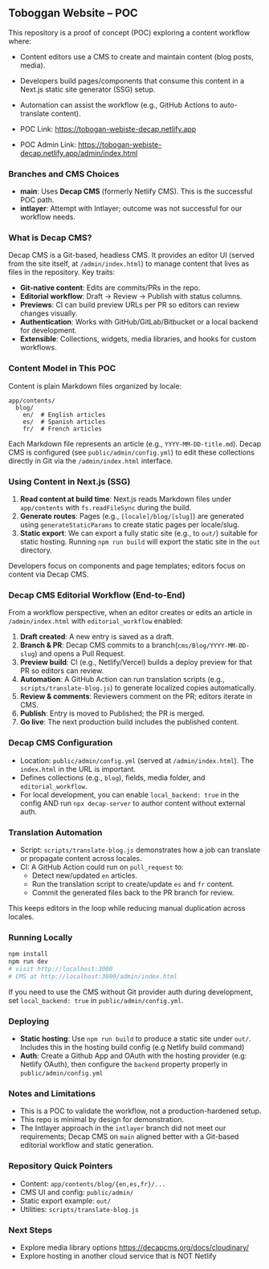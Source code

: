 ## Toboggan Website – POC

This repository is a proof of concept (POC) exploring a content workflow where:

- Content editors use a CMS to create and maintain content (blog posts, media).
- Developers build pages/components that consume this content in a Next.js static site generator (SSG) setup.
- Automation can assist the workflow (e.g., GitHub Actions to auto-translate content).

- POC Link: https://tobogan-webiste-decap.netlify.app
- POC Admin Link: https://tobogan-webiste-decap.netlify.app/admin/index.html

### Branches and CMS Choices

- **main**: Uses **Decap CMS** (formerly Netlify CMS). This is the successful POC path.
- **intlayer**: Attempt with Intlayer; outcome was not successful for our workflow needs.

### What is Decap CMS?

Decap CMS is a Git-based, headless CMS. It provides an editor UI (served from the site itself, at `/admin/index.html`) to manage content that lives as files in the repository. Key traits:

- **Git-native content**: Edits are commits/PRs in the repo.
- **Editorial workflow**: Draft → Review → Publish with status columns.
- **Previews**: CI can build preview URLs per PR so editors can review changes visually.
- **Authentication**: Works with GitHub/GitLab/Bitbucket or a local backend for development.
- **Extensible**: Collections, widgets, media libraries, and hooks for custom workflows.

### Content Model in This POC

Content is plain Markdown files organized by locale:

```
app/contents/
  blog/
    en/  # English articles
    es/  # Spanish articles
    fr/  # French articles
```

Each Markdown file represents an article (e.g., `YYYY-MM-DD-title.md`). Decap CMS is configured (see `public/admin/config.yml`) to edit these collections directly in Git via the `/admin/index.html` interface.

### Using Content in Next.js (SSG)

1. **Read content at build time**: Next.js reads Markdown files under `app/contents` with `fs.readFileSync` during the build.
2. **Generate routes**: Pages (e.g., `[locale]/blog/[slug]`) are generated using `generateStaticParams` to create static pages per locale/slug.
3. **Static export**: We can export a fully static site (e.g., to `out/`) suitable for static hosting. Running `npm run build` will export the static site in the `out` directory.

Developers focus on components and page templates; editors focus on content via Decap CMS.

### Decap CMS Editorial Workflow (End-to-End)

From a workflow perspective, when an editor creates or edits an article in `/admin/index.html` with `editorial_workflow` enabled:

1. **Draft created**: A new entry is saved as a draft.
2. **Branch & PR**: Decap CMS commits to a branch(`cms/Blog/YYYY-MM-DD-slug`) and opens a Pull Request.
3. **Preview build**: CI (e.g., Netlify/Vercel) builds a deploy preview for that PR so editors can review.
4. **Automation**: A GitHub Action can run translation scripts (e.g., `scripts/translate-blog.js`) to generate localized copies automatically.
5. **Review & comments**: Reviewers comment on the PR; editors iterate in CMS.
6. **Publish**: Entry is moved to Published; the PR is merged.
7. **Go live**: The next production build includes the published content.

### Decap CMS Configuration

- Location: `public/admin/config.yml` (served at `/admin/index.html`). The `index.html` in the URL is important.
- Defines collections (e.g., `blog`), fields, media folder, and `editorial_workflow`.
- For local development, you can enable `local_backend: true` in the config AND run `npx decap-server` to author content without external auth. 

### Translation Automation

- Script: `scripts/translate-blog.js` demonstrates how a job can translate or propagate content across locales.
- CI: A GitHub Action could run on `pull_request` to:
  - Detect new/updated `en` articles.
  - Run the translation script to create/update `es` and `fr` content.
  - Commit the generated files back to the PR branch for review.

This keeps editors in the loop while reducing manual duplication across locales.

### Running Locally

```bash
npm install
npm run dev
# visit http://localhost:3000
# CMS at http://localhost:3000/admin/index.html
```

If you need to use the CMS without Git provider auth during development, set `local_backend: true` in `public/admin/config.yml`.

### Deploying

- **Static hosting**: Use `npm run build` to produce a static site under `out/`. Includes this in the hosting build config (e.g Netlify build command)
- **Auth**: Create a Github App and OAuth with the hosting provider (e.g: Netlify OAuth), then configure the `backend` property properly in `public/admin/config.yml`

### Notes and Limitations

- This is a POC to validate the workflow, not a production-hardened setup.
- This repo is minimal by design for demonstration.
- The Intlayer approach in the `intlayer` branch did not meet our requirements; Decap CMS on `main` aligned better with a Git-based editorial workflow and static generation.

### Repository Quick Pointers

- Content: `app/contents/blog/{en,es,fr}/...`
- CMS UI and config: `public/admin/`
- Static export example: `out/`
- Utilities: `scripts/translate-blog.js`

### Next Steps

- Explore media library options https://decapcms.org/docs/cloudinary/
- Explore hosting in another cloud service that is NOT Netlify